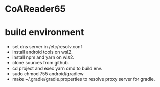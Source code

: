 # CoAReader65

# build environment
- set dns server in /etc/resolv.conf
- install android tools on wsl2.
- install npm and yarn on wls2.
- clone sources from github.
- cd project and exec yarn cmd to build env.
- sudo chmod 755 android/gradlew
- make ~/.gradle/gradle.properties to resolve proxy server for gradle.